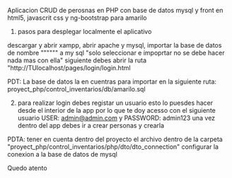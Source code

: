 
Aplicacion CRUD de perosnas en PHP con base de datos mysql y front en html5, javascrit css y ng-bootstrap para amarilo

1. pasos para desplegar localmente el aplicativo

descargar y abrir xampp, abrir apache y mysql, importar la base de datos de nombre """""" a my sql "solo seleccionar e impoprtar no se debe hacer nada mas con ella" siguiente debes abrir la ruta "http://TUlocalhost/pages/login/login.html

PDT: La base de datos la en cuentras para importar en la siguiente ruta: proyect_php/control_inventarios/db/amarilo.sql

2. para realizar login debes registar un usuario esto lo puesdes hacer desde el interior de la app por lo que te doy acesso con el siguiente usuario USER: admin@admin.com y PASSWORD: admin123 una vez dentro del app debes ir a crear personas y crearla

PDTA: tener en cuenta dentro del proyecto el archivo dentro de la carpeta "proyect_php/control_inventarios/php/dto/dto_connection" configurar la conexion a la base de datos de mysql


Quedo atento